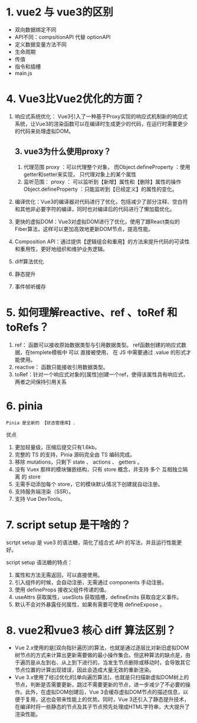# 1.  vue2 与 vue3的区别
  - 双向数据绑定不同
  - API不同：compsitionAPI 代替 optionAPI 
  - 定义数据变量方法不同
  - 生命周期
  - 传值
  - 指令和插槽
  - main.js








# 4. Vue3比Vue2优化的方面？

  1. 响应式系统优化：
  Vue3引入了一种基于Proxy实现的响应式机制新的响应式系统，让Vue3的渲染函数可以在编译时生成更少的代码，在运行时需要更少的代码来处理虚拟DOM。
      ## 3. vue3为什么使用proxy？
      1. 代理范围
          proxy ：可以代理整个对象，
          而Object.defineProperty ：使用getter和setter来实现， 只代理对象上的某个属性
      2. 监听范围：
          proxy ： 可以监听到【新增】属性和【删除】属性的操作
          Object.defineProperty ：只能监听到【已经定义】的属性的变化。

  2. 编译优化：Vue3的编译器对代码进行了优化，包括减少了部分注释、空白符和其他非必要字符的编译，同时也对编译后的代码进行了懒加载优化。
  3. 更快的虚拟DOM：Vue3对虚拟DOM进行了优化，使用了跟React类似的Fiber算法，这样可以更加高效地更新DOM节点，提高性能。
  4. Composition API：通过提供【逻辑组合和重用】的方法来提升代码的可读性和重用性，更好地组织和维护业务逻辑。
  5. diff算法优化
  6. 静态提升
  7. 事件帧听缓存

# 5. 如何理解reactive、ref 、toRef 和 toRefs？

  1. ref： 函数可以接收原始数据类型与引用数据类型。 
          ref函数创建的响应式数据，在templete模板中  可以  直接被使用，
                                在 JS 中需要通过 .value 的形式才能使用。
  2. reactive： 函数只能接收引用数据类型。
  3. toRef：针对一个响应式对象的[属性]创建一个ref，使得该属性具有响应式，两者之间保持引用关系



# 6. pinia
    Pinia 是全新的 【状态管理库】.
优点
  1. 更加轻量级，压缩后提交只有1.6kb。
  2. 完整的 TS 的支持，Pinia 源码完全由 TS 编码完成。
  3. 移除 mutations，只剩下 state 、 actions 、 getters 。
  4. 没有 Vuex 那样的模块镶嵌结构，只有 store 概念，并支持 多个 互相独立隔离 的 store
  5. 无需手动添加每个 store，它的模块默认情况下创建就自动注册。
  6. 支持服务端渲染（SSR）。
  7. 支持 Vue DevTools。



# 7. script setup 是干啥的？
  scrtpt setup 是 vue3 的语法糖，简化了组合式 API 的写法，并且运行性能更好。
    
  script setup 语法糖的特点：
  1. 属性和方法无需返回，可以直接使用。
  2. 引入组件的时候，会自动注册，无需通过 components 手动注册。
  3. 使用 defineProps 接收父组件传递的值。
  4. useAttrs 获取属性，useSlots 获取插槽，defineEmits 获取自定义事件。
  5. 默认不会对外暴露任何属性，如果有需要可使用 defineExpose 。


# 8. vue2和vue3 核心 diff 算法区别？
  - Vue 2.x使用的是[双向指针遍历]的算法，也就是通过逐层比对新旧虚拟DOM树节点的方式来计算出更新需要做的最小操作集合。但这种算法的缺点是，由于遍历是从左到右、从上到下进行的，当发生节点删除或移动时，会导致其它节点位置的计算出现错误，因此会造成大量无效的重新渲染。
  - Vue 3.x使用了经过优化的[单向遍历算法]，也就是只扫描新虚拟DOM树上的节点，判断是否需要更新，跳过不需要更新的节点，进一步减少了不必要的操作。此外，在虚拟DOM创建后，Vue 3会缓存虚拟DOM节点的描述信息，以便于复用，这也会带来性能上的优势。同时，Vue 3还引入了静态提升技术，在编译时将一些静态的节点及其子节点预先处理成HTML字符串，大大提升了渲染性能。


